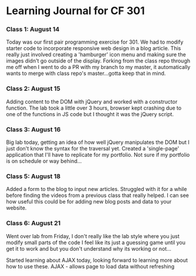 # Learning Journal for CF 301

### Class 1: August 14
Today was our first pair programming exercise for 301. We had to modify starter code to incorporate responsive web design in a blog article. This really just involved creating a 'hamburger' icon menu and making sure the images didn't go outside of the display.  Forking from the class repo through me off when I went to do a PR with my branch to my master, it automatically wants to merge with class repo's master...gotta keep that in mind.  

### Class 2: August 15
Adding content to the DOM with jQuery and worked with a constructor function. The lab took a little over 3 hours, browser kept crashing due to one of the functions in JS code but I thought it was the jQuery script.


### Class 3: August 16
Big lab today, getting an idea of how well jQuery manipulates the DOM but I just don't know the syntax for the traversal yet. Created a 'single-page' application that I'll have to replicate for my portfolio.  Not sure if my portfolio is on schedule or way behind...

### Class 5: August 18
Added a form to the blog to input new articles.  Struggled with it for a while before finding the videos from a previous class that really helped. I can see how useful this could be for adding new blog posts and data to your website.

### Class 6: August 21
Went over lab from Friday, I don't really like the lab style where you just modify small parts of the code I feel like its just a guessing game until you get it to work and but you don't understand why its working or not...

Started learning about AJAX today, looking forward to learning more about how to use these. AJAX - allows page to load data without refreshing
